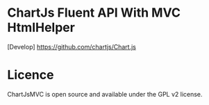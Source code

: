 # ChartJs Fluent API With MVC HtmlHelper
[Develop] https://github.com/chartjs/Chart.js

# Licence

ChartJsMVC is open source and available under the GPL v2 license.
